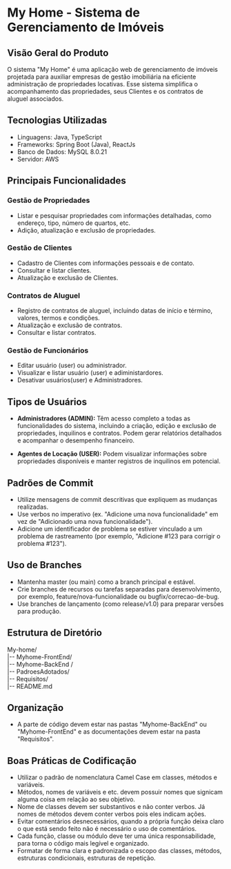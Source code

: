 # My Home - Sistema de Gerenciamento de Imóveis

## Visão Geral do Produto

O sistema "My Home" é uma aplicação web de gerenciamento de imóveis projetada para auxiliar empresas de gestão imobiliária na eficiente administração de propriedades locativas. Esse sistema simplifica o acompanhamento das propriedades, seus Clientes e os contratos de aluguel associados.

## Tecnologias Utilizadas

- Linguagens: Java, TypeScript
- Frameworks: Spring Boot (Java), ReactJs
- Banco de Dados: MySQL 8.0.21
- Servidor: AWS

## Principais Funcionalidades

### Gestão de Propriedades

- Listar e pesquisar propriedades com informações detalhadas, como endereço, tipo, número de quartos, etc.
- Adição, atualização e exclusão de propriedades.

### Gestão de Clientes

- Cadastro de Clientes com informações pessoais e de contato.
- Consultar e listar clientes.
- Atualização e exclusão de Clientes.

### Contratos de Aluguel

- Registro de contratos de aluguel, incluindo datas de início e término, valores, termos e condições.
- Atualização e exclusão de contratos.
- Consultar e listar contratos.

### Gestão de Funcionários 

- Editar usuário (user) ou administrador.
- Visualizar e listar usuário (user) e adiministardores.
- Desativar usuários(user) e Administradores.

## Tipos de Usuários

- **Administradores (ADMIN):** Têm acesso completo a todas as funcionalidades do sistema, incluindo a criação, edição e exclusão de propriedades, inquilinos e contratos. Podem gerar relatórios detalhados e acompanhar o desempenho financeiro.

- **Agentes de Locação (USER):** Podem visualizar informações sobre propriedades disponíveis e manter registros de inquilinos em potencial.

## Padrões de Commit

- Utilize mensagens de commit descritivas que expliquem as mudanças realizadas.
- Use verbos no imperativo (ex. "Adicione uma nova funcionalidade" em vez de "Adicionado uma nova funcionalidade").
- Adicione um identificador de problema se estiver vinculado a um problema de rastreamento (por exemplo, "Adicione #123 para corrigir o problema #123").

## Uso de Branches

- Mantenha master (ou main) como a branch principal e estável.
- Crie branches de recursos ou tarefas separadas para desenvolvimento, por exemplo, feature/nova-funcionalidade ou bugfix/correcao-de-bug.
- Use branches de lançamento (como release/v1.0) para preparar versões para produção.

## Estrutura de Diretório

My-home/  
|-- Myhome-FrontEnd/  
|-- Myhome-BackEnd /  
|-- PadroesAdotados/  
|-- Requisitos/  
|-- README.md

## Organização

- A parte de código devem estar nas pastas "Myhome-BackEnd" ou "Myhome-FrontEnd" e as documentações devem estar na pasta "Requisitos".

## Boas Práticas de Codificação

- Utilizar o padrão de nomenclatura Camel Case em classes, métodos e variáveis.
- Métodos, nomes de variáveis e etc. devem possuir nomes que signicam alguma coisa em relação ao seu objetivo.
- Nome de classes devem ser substantivos e não conter verbos. Já nomes de métodos devem conter verbos pois eles indicam ações.
- Evitar comentários desnecessários, quando a própria função deixa claro o que está sendo feito não é necessário o uso de comentários.
- Cada função, classe ou módulo deve ter uma única responsabilidade, para torna o código mais legível e organizado.
- Formatar de forma clara e padronizada o escopo das classes, métodos, estruturas condicionais, estruturas de repetição.



